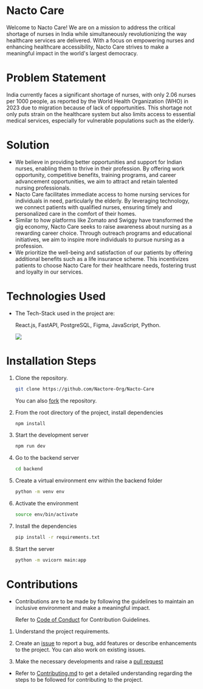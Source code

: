 # Nacto Care

Welcome to Nacto Care! We are on a mission to address the critical shortage of nurses in India while simultaneously revolutionizing the way healthcare services are delivered. With a focus on empowering nurses and enhancing healthcare accessibility, Nacto Care strives to make a meaningful impact in the world's largest democracy.

# Problem Statement

India currently faces a significant shortage of nurses, with only 2.06 nurses per 1000 people, as reported by the World Health Organization (WHO) in 2023 due to migration because of lack of opportunities. This shortage not only puts strain on the healthcare system but also limits access to essential medical services, especially for vulnerable populations such as the elderly.

# Solution 

- We believe in providing better opportunities and support for Indian nurses, enabling them to thrive in their profession. By offering work opportunity, competitive benefits, training programs, and career advancement opportunities, we aim to attract and retain talented nursing professionals.
- Nacto Care facilitates immediate access to home nursing services for individuals in need, particularly the elderly. By leveraging technology, we connect patients with qualified nurses, ensuring timely and personalized care in the comfort of their homes.
- Similar to how platforms like Zomato and Swiggy have transformed the gig economy, Nacto Care seeks to raise awareness about nursing as a rewarding career choice. Through outreach programs and educational initiatives, we aim to inspire more individuals to pursue nursing as a profession.
- We prioritize the well-being and satisfaction of our patients by offering additional benefits such as a life insurance scheme. This incentivizes patients to choose Nacto Care for their healthcare needs, fostering trust and loyalty in our services.

# Technologies Used

- The Tech-Stack used in the project are:

  React.js, FastAPI, PostgreSQL, Figma, JavaScript, Python.
  
  ![](https://skillicons.dev/icons?i=react,fastapi,postgresql,figma,javascript,python)
  
# Installation Steps

1. Clone the repository.
   ```bash
   git clone https://github.com/Nactore-Org/Nacto-Care
   ```
   You can also [fork](https://docs.github.com/en/pull-requests/collaborating-with-pull-requests/working-with-forks/fork-a-repo) the repository.

2. From the root directory of the project, install dependencies
   ```bash
   npm install
   ```

3. Start the development server
   ```bash
   npm run dev
   ```
   
4. Go to the backend server
   ```bash
   cd backend
   ```
   
5. Create a virtual environment env within the backend folder
   ```bash
   python -m venv env
   ```
   
6. Activate the environment
   ```bash
   source env/bin/activate
   ```
   
7. Install the dependencies
   ```bash
   pip install -r requirements.txt
   ```
   
8. Start the server
    ```bash
    python -m uvicorn main:app
    ```
    

# Contributions

- Contributions are to be made by following the guidelines to maintain an inclusive environment and make a meaningful impact.

   Refer to [Code of Conduct](https://github.com/Nactore-Org/Nacto-Care/blob/main/CODE_OF_CONDUCT.md) for Contribution Guidelines.
  

1. Understand the project requirements.

2. Create an [issue](https://docs.github.com/en/issues/tracking-your-work-with-issues/creating-an-issue) to report a bug, add features or describe enhancements to the project. You can also work on existing issues.

3. Make the necessary developments and raise a [pull request](https://docs.github.com/en/pull-requests/collaborating-with-pull-requests/proposing-changes-to-your-work-with-pull-requests/creating-a-pull-request)
   
  
- Refer to [Contributing.md](https://github.com/Nactore-Org/Nacto-Care/blob/main/CONTRIBUTING.md) to get a detailed understanding regarding the steps to be followed for contributing to the project.
